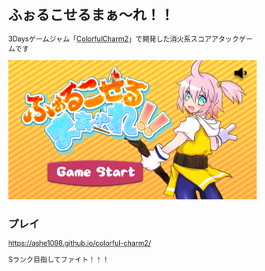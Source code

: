 # ふぉるこせるまぁ～れ！！

3Daysゲームジャム「[ColorfulCharm2](https://peatix.com/event/1889715)」で開発した消火系スコアアタックゲームです


![Title](https://raw.githubusercontent.com/ashe1098/colorful-charm2/main/images/title.png)

## プレイ

https://ashe1098.github.io/colorful-charm2/

Sランク目指してファイト！！！
